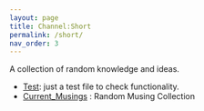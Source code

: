```yaml
---
layout: page
title: Channel:Short
permalink: /short/
nav_order: 3
---
```


A collection of random knowledge and ideas.

- [Test](../_posts/2022-02-02-test.md): just a test file to check functionality.
- [Current_Musings](../_posts/2022-03-06-Current-Musings.md) : Random Musing Collection

